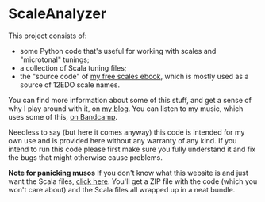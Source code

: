 # ScaleAnalyzer

This project consists of:
* some Python code that's useful for working with scales and "microtonal" tunings;
* a collection of Scala tuning files;
* the "source code" of [my free scales ebook](https://archive.org/details/ScaleAndArpeggioResourcesAGuitarEncyclopedia), which is mostly used as a source of 12EDO scale names.

You can find more information about some of this stuff, and get a sense of why I play around with it, on [my blog](https://cochranemusic.com/). You can listen to my music, which uses some of this, [on Bandcamp](https://richcochrane.bandcamp.com/).

Needless to say (but here it comes anyway) this code is intended for my own use and is provided here without any warranty of any kind. If you intend to run this code please first make sure you fully understand it and fix the bugs that might otherwise cause problems.

**Note for panicking musos** If you don't know what this website is and just want the Scala files, [click here](https://github.com/FineArtMaths/ScaleAnalyzer/archive/refs/heads/main.zip). You'll get a ZIP file with the code (which you won't care about) and the Scala files all wrapped up in a neat bundle.

